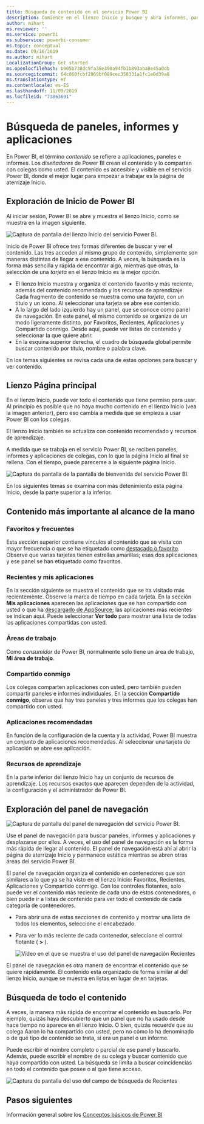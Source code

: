 ```yaml
---
title: Búsqueda de contenido en el servicio Power BI
description: Comience en el lienzo Inicio y busque y abra informes, paneles y aplicaciones.
author: mihart
ms.reviewer: ''
ms.service: powerbi
ms.subservice: powerbi-consumer
ms.topic: conceptual
ms.date: 09/16/2019
ms.author: mihart
LocalizationGroup: Get started
ms.openlocfilehash: b905b738dc9fa38e390a94fb1b893aba8e45a0db
ms.sourcegitcommit: 64c860fcbf2969bf089cec358331a1fc1e0d39a8
ms.translationtype: HT
ms.contentlocale: es-ES
ms.lasthandoff: 11/09/2019
ms.locfileid: "73863691"
---
```

# <a name="find-your-dashboards-reports-and-apps"></a>Búsqueda de paneles, informes y aplicaciones
En Power BI, el término *contenido* se refiere a aplicaciones, paneles e informes. Los *diseñadores* de Power BI crean el contenido y lo comparten con colegas como usted. El contenido es accesible y visible en el servicio Power BI, donde el mejor lugar para empezar a trabajar es la página de aterrizaje Inicio.

## <a name="explore-power-bi-home"></a>Exploración de Inicio de Power BI
Al iniciar sesión, Power BI se abre y muestra el lienzo Inicio, como se muestra en la imagen siguiente.
 
![Captura de pantalla del lienzo Inicio del servicio Power BI.](media/end-user-home/power-bi-home.png)

Inicio de Power BI ofrece tres formas diferentes de buscar y ver el contenido. Las tres acceden al mismo grupo de contenido, simplemente son maneras distintas de llegar a ese contenido. A veces, la búsqueda es la forma más sencilla y rápida de encontrar algo, mientras que otras, la selección de una *tarjeta* en el lienzo Inicio es la mejor opción.

- El lienzo Inicio muestra y organiza el contenido favorito y más reciente, además del contenido recomendado y los recursos de aprendizaje. Cada fragmento de contenido se muestra como una *tarjeta*, con un título y un icono. Al seleccionar una tarjeta se abre ese contenido.
- A lo largo del lado izquierdo hay un panel, que se conoce como panel de navegación. En este panel, el mismo contenido se organiza de un modo ligeramente distinto, por Favoritos, Recientes, Aplicaciones y Compartido conmigo. Desde aquí, puede ver listas de contenido y seleccionar la que quiere abrir.
- En la esquina superior derecha, el cuadro de búsqueda global permite buscar contenido por título, nombre o palabra clave.

En los temas siguientes se revisa cada una de estas opciones para buscar y ver contenido.

## <a name="home-canvas"></a>Lienzo Página principal
En el lienzo Inicio, puede ver todo el contenido que tiene permiso para usar. Al principio es posible que no haya mucho contenido en el lienzo Inicio (vea la imagen anterior), pero eso cambia a medida que se empieza a usar Power BI con los colegas.

El lienzo Inicio también se actualiza con contenido recomendado y recursos de aprendizaje. 
 
A medida que se trabaja en el servicio Power BI, se reciben paneles, informes y aplicaciones de colegas, con lo que la página Inicio al final se rellena. Con el tiempo, puede parecerse a la siguiente página Inicio.

![Captura de pantalla de la pantalla de bienvenida del servicio Power BI.](media/end-user-home/power-bi-home-older.png)

 
En los siguientes temas se examina con más detenimiento esta página Inicio, desde la parte superior a la inferior.

## <a name="most-important-content-at-your-fingertips"></a>Contenido más importante al alcance de la mano

### <a name="favorites-and-frequents"></a>Favoritos y frecuentes
Esta sección superior contiene vínculos al contenido que se visita con mayor frecuencia o que se ha etiquetado como [destacado o favorito](end-user-favorite.md). Observe que varias tarjetas tienen estrellas amarillas; esas dos aplicaciones y ese panel se han etiquetado como favoritos.
 
### <a name="recents-and-my-apps"></a>Recientes y mis aplicaciones
En la sección siguiente se muestra el contenido que se ha visitado más recientemente. Observe la marca de tiempo en cada tarjeta. En la sección **Mis aplicaciones** aparecen las aplicaciones que se han compartido con usted o que ha [descargado de AppSource](end-user-apps.md); las aplicaciones más recientes se indican aquí. Puede seleccionar **Ver todo** para mostrar una lista de todas las aplicaciones compartidas con usted.

### <a name="workspaces"></a>Áreas de trabajo
Como *consumidor* de Power BI, normalmente solo tiene un área de trabajo, **Mi área de trabajo**. 

### <a name="shared-with-me"></a>Compartido conmigo
Los colegas comparten aplicaciones con usted, pero también pueden compartir paneles e informes individuales. En la sección **Compartido conmigo**, observe que hay tres paneles y tres informes que los colegas han compartido con usted.

### <a name="recommended-apps"></a>Aplicaciones recomendadas
En función de la configuración de la cuenta y la actividad, Power BI muestra un conjunto de aplicaciones recomendadas. Al seleccionar una tarjeta de aplicación se abre ese aplicación.
 
### <a name="learning-resources"></a>Recursos de aprendizaje
En la parte inferior del lienzo Inicio hay un conjunto de recursos de aprendizaje. Los recursos exactos que aparecen dependen de la actividad, la configuración y el administrador de Power BI. 
 
## <a name="explore-the-nav-pane"></a>Exploración del panel de navegación

![Captura de pantalla del panel de navegación del servicio Power BI.](media/end-user-home/power-bi-nav-bar.png)


Use el panel de navegación para buscar paneles, informes y aplicaciones y desplazarse por ellos. A veces, el uso del panel de navegación es la forma más rápida de llegar al contenido.
El panel de navegación está ahí al abrir la página de aterrizaje Inicio y permanece estática mientras se abren otras áreas del servicio Power BI.
  
El panel de navegación organiza el contenido en contenedores que son similares a lo que ya se ha visto en el lienzo Inicio: Favoritos, Recientes, Aplicaciones y Compartido conmigo. Con los controles flotantes, solo puede ver el contenido más reciente de cada uno de estos contenedores, o bien puede ir a listas de contenido para ver todo el contenido de cada categoría de contenedores.
 
- Para abrir una de estas secciones de contenido y mostrar una lista de todos los elementos, seleccione el encabezado.
- Para ver lo más reciente de cada contenedor, seleccione el control flotante ( **>** ).

    ![Vídeo en el que se muestra el uso del panel de navegación Recientes](media/end-user-home/power-bi-nav-bar.gif)

 
El panel de navegación es otra manera de encontrar el contenido que se quiere rápidamente. El contenido está organizado de forma similar al del lienzo Inicio, aunque se muestra en listas en lugar de en tarjetas. 

## <a name="search-all-of-your-content"></a>Búsqueda de todo el contenido
A veces, la manera más rápida de encontrar el contenido es buscarlo. Por ejemplo, quizás haya descubierto que un panel que no ha usado desde hace tiempo no aparece en el lienzo Inicio. O bien, quizás recuerde que su colega Aaron lo ha compartido con usted, pero no cómo lo ha denominado o de qué tipo de contenido se trata, si era un panel o un informe.
 
Puede escribir el nombre completo o parcial de ese panel y buscarlo. Además, puede escribir el nombre de su colega y buscar contenido que haya compartido con usted. La búsqueda se limita a buscar coincidencias en todo el contenido que posee o al que tiene acceso.

![Captura de pantalla del uso del campo de búsqueda de Recientes](media/end-user-home/power-bi-search.png)

## <a name="next-steps"></a>Pasos siguientes
Información general sobre los [Conceptos básicos de Power BI](end-user-basic-concepts.md)

